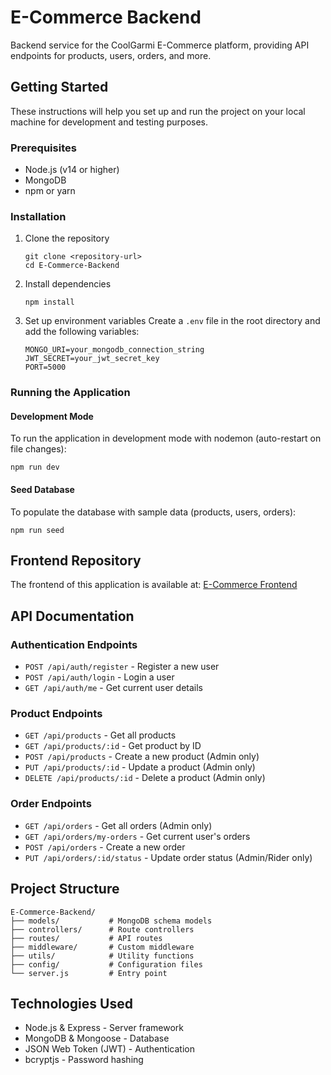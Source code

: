 # E-Commerce Backend

Backend service for the CoolGarmi E-Commerce platform, providing API endpoints for products, users, orders, and more.

## Getting Started

These instructions will help you set up and run the project on your local machine for development and testing purposes.

### Prerequisites

- Node.js (v14 or higher)
- MongoDB
- npm or yarn

### Installation

1. Clone the repository
   ```
   git clone <repository-url>
   cd E-Commerce-Backend
   ```

2. Install dependencies
   ```
   npm install
   ```

3. Set up environment variables
   Create a `.env` file in the root directory and add the following variables:
   ```
   MONGO_URI=your_mongodb_connection_string
   JWT_SECRET=your_jwt_secret_key
   PORT=5000
   ```

### Running the Application

#### Development Mode
To run the application in development mode with nodemon (auto-restart on file changes):
```
npm run dev
```

#### Seed Database
To populate the database with sample data (products, users, orders):
```
npm run seed
```

## Frontend Repository

The frontend of this application is available at:
[E-Commerce Frontend](https://github.com/Va16hav07/E-Commerce)

## API Documentation

### Authentication Endpoints
- `POST /api/auth/register` - Register a new user
- `POST /api/auth/login` - Login a user
- `GET /api/auth/me` - Get current user details

### Product Endpoints
- `GET /api/products` - Get all products
- `GET /api/products/:id` - Get product by ID
- `POST /api/products` - Create a new product (Admin only)
- `PUT /api/products/:id` - Update a product (Admin only)
- `DELETE /api/products/:id` - Delete a product (Admin only)

### Order Endpoints
- `GET /api/orders` - Get all orders (Admin only)
- `GET /api/orders/my-orders` - Get current user's orders
- `POST /api/orders` - Create a new order
- `PUT /api/orders/:id/status` - Update order status (Admin/Rider only)

## Project Structure

```
E-Commerce-Backend/
├── models/           # MongoDB schema models
├── controllers/      # Route controllers
├── routes/           # API routes
├── middleware/       # Custom middleware
├── utils/            # Utility functions
├── config/           # Configuration files
└── server.js         # Entry point
```

## Technologies Used

- Node.js & Express - Server framework
- MongoDB & Mongoose - Database
- JSON Web Token (JWT) - Authentication
- bcryptjs - Password hashing
